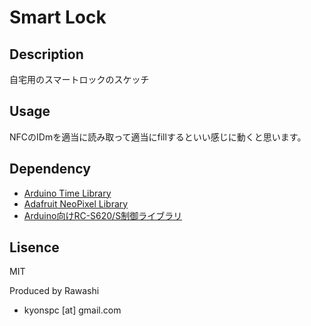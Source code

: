 # Smart Lock

## Description

自宅用のスマートロックのスケッチ

## Usage

NFCのIDmを適当に読み取って適当にfillするといい感じに動くと思います。

## Dependency

+ [Arduino Time Library](https://github.com/PaulStoffregen/Time)
+ [Adafruit NeoPixel Library](https://github.com/adafruit/Adafruit_NeoPixel)
+ [Arduino向けRC-S620/S制御ライブラリ](http://blog.felicalauncher.com/sdk_for_air/?page_id=2699)

## Lisence

MIT

Produced by Rawashi 
+ kyonspc [at] gmail.com